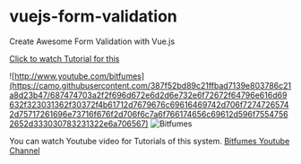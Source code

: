 # vuejs-form-validation
Create Awesome Form Validation with Vue.js

[Click to watch Tutorial for this](https://www.youtube.com.bitfumes)

![http://www.youtube.com/bitfumes](https://camo.githubusercontent.com/387f52bd89c21ffbad7139e803786c21a8d23b47/687474703a2f2f696d672e6d2d6e732e6f72672f64796e616d69632f323031362f30372f4b61712d7679676c69616469742d706f72747265742d75717261696e73716f676f2d706f6c7a6f766174656c69612d596f75547562652d333030783231322e6a706567) ![Bitfumes](https://camo.githubusercontent.com/dcaf7fabd87545b203883b2742aaf59dc8cfd1ab/687474703a2f2f7777772e62697466756d65732e636f6d2f73746f726167652f6170702f7075626c69632f626c6f672f6c6f676f322e706e67)

You can watch Youtube video for Tutorials of this system.
[Bitfumes Youtube Channel](https://www.youtube.com/bitfumes)
